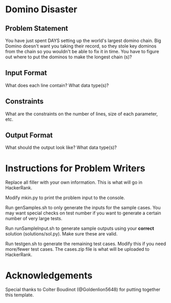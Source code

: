 # Domino Disaster

## Problem Statement

You have just spent DAYS setting up the world's largest domino chain. Big Domino doesn't want you taking their record, so they stole key dominos from the chain so you wouldn't be able to fix it in time. 
You have to figure out where to put the dominos to make the longest chain (s)?

## Input Format

What does each line contain? What data type(s)?

## Constraints

What are the constraints on the number of lines, size of each parameter, etc.

## Output Format

What should the output look like? What data type(s)?

# Instructions for Problem Writers

Replace all filler with your own information. This is what will go in HackerRank.

Modify mkin.py to print the problem input to the console.

Run genSamples.sh to only generate the inputs for the sample cases. You may want special checks on test number if you want to generate a certain number of very large tests. 

Run runSampleInput.sh to generate sample outputs using your **correct** solution (solutions/sol.py). Make sure these are valid.

Run testgen.sh to generate the remaining test cases. Modify this if you need more/fewer test cases. The cases.zip file is what will be uploaded to HackerRank. 

# Acknowledgements

Special thanks to Colter Boudinot (@Goldenlion5648) for putting together this template.